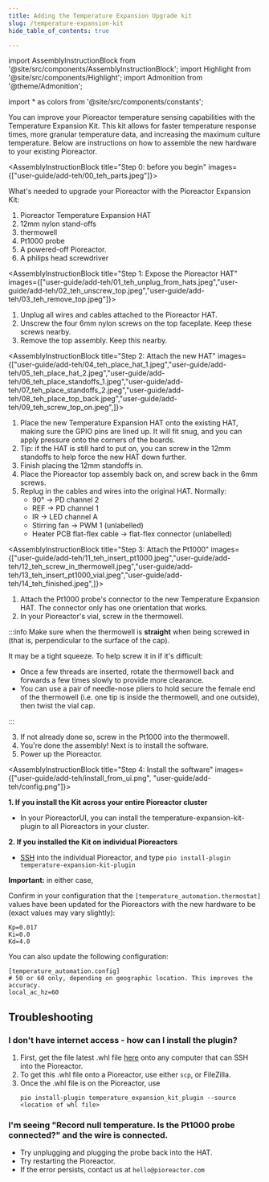 ```yaml
---
title: Adding the Temperature Expansion Upgrade kit
slug: /temperature-expansion-kit
hide_table_of_contents: true

---
```


import AssemblyInstructionBlock from '@site/src/components/AssemblyInstructionBlock';
import Highlight from '@site/src/components/Highlight';
import Admonition from '@theme/Admonition';

import * as colors from '@site/src/components/constants';


You can improve your Pioreactor temperature sensing capabilities with the Temperature Expansion Kit. This kit allows for faster temperature response times, more granular temperature data, and increasing the maximum culture temperature. Below are instructions on how to assemble the new hardware to your existing Pioreactor.


<AssemblyInstructionBlock title="Step 0: before you begin" images={["user-guide/add-teh/00_teh_parts.jpeg"]}>

What's needed to upgrade your Pioreactor with the Pioreactor Expansion Kit:

1. <Highlight color={colors.blue}> Pioreactor Temperature Expansion HAT</Highlight>
2. <Highlight color={colors.green}> 12mm nylon stand-offs </Highlight>
3. <Highlight color={colors.orange}> thermowell </Highlight>
4. <Highlight color={colors.red}> Pt1000 probe </Highlight>
5. A powered-off Pioreactor.
6. A philips head screwdriver

</AssemblyInstructionBlock>


<AssemblyInstructionBlock title="Step 1: Expose the Pioreactor HAT" images={["user-guide/add-teh/01_teh_unplug_from_hats.jpeg","user-guide/add-teh/02_teh_unscrew_top.jpeg","user-guide/add-teh/03_teh_remove_top.jpeg"]}>

1. Unplug all wires and cables attached to the Pioreactor HAT.
2. Unscrew the four <Highlight color={colors.blue}>6mm nylon screws</Highlight> on the top faceplate. Keep these screws nearby.
3. Remove the top assembly. Keep this nearby.

</AssemblyInstructionBlock>


<AssemblyInstructionBlock title="Step 2: Attach the new HAT" images={["user-guide/add-teh/04_teh_place_hat_1.jpeg","user-guide/add-teh/05_teh_place_hat_2.jpeg","user-guide/add-teh/06_teh_place_standoffs_1.jpeg","user-guide/add-teh/07_teh_place_standoffs_2.jpeg","user-guide/add-teh/08_teh_place_top_back.jpeg","user-guide/add-teh/09_teh_screw_top_on.jpeg",]}>

1. Place the new Temperature Expansion HAT onto the existing HAT, making sure the GPIO pins are lined up. It will fit snug, and you can apply pressure onto the corners of the boards.
2. Tip: if the HAT is still hard to put on, you can screw in the <Highlight color={colors.orange}>12mm standoffs</Highlight> to help force the new HAT down further.
3. Finish placing the <Highlight color={colors.orange}>12mm standoffs</Highlight> in.
4. Place the Pioreactor top assembly back on, and screw back in the 6mm screws.
5. Replug in the cables and wires into the original HAT. Normally:
   - 90° -> PD channel 2
   - REF -> PD channel 1
   - IR -> LED channel A
   - Stirring fan -> PWM 1 (unlabelled)
   - Heater PCB flat-flex cable -> flat-flex connector (unlabelled)

</AssemblyInstructionBlock>



<AssemblyInstructionBlock title="Step 3: Attach the Pt1000" images={["user-guide/add-teh/11_teh_insert_pt1000.jpeg","user-guide/add-teh/12_teh_screw_in_thermowell.jpeg","user-guide/add-teh/13_teh_insert_pt1000_vial.jpeg","user-guide/add-teh/14_teh_finished.jpeg",]}>

1. Attach the <Highlight color={colors.magenta}>Pt1000 probe's connector</Highlight> to the new Temperature Expansion HAT. The connector only has one orientation that works.
2. In your Pioreactor's vial, screw in the <Highlight color={colors.red}>thermowell</Highlight>.

:::info
Make sure when the thermowell is **straight** when being screwed in (that is, perpendicular to the surface of the cap).

It may be a tight squeeze. To help screw it in if it's difficult:
 - Once a few threads are inserted, rotate the thermowell back and forwards a few times slowly to provide more clearance.
 - You can use a pair of needle-nose pliers to hold secure the female end of the thermowell (i.e. one tip is inside the thermowell, and one outside), then twist the vial cap.

:::

3. If not already done so, screw in the <Highlight color={colors.blue}>Pt1000 into the thermowell</Highlight>.
4. You're done the assembly! Next is to install the software.
5. Power up the Pioreactor.


</AssemblyInstructionBlock>


<AssemblyInstructionBlock title="Step 4: Install the software" images={["user-guide/add-teh/install_from_ui.png", "user-guide/add-teh/config.png"]}>

**1. If you install the Kit across your entire Pioreactor cluster**

 -  In your PioreactorUI, you can install the <Highlight color={colors.green}>temperature-expansion-kit-plugin</Highlight> to all Pioreactors in your cluster.


**2. If you installed the Kit on individual Pioreactors**

 - [SSH](/user-guide/accessing-raspberry-pi) into the individual Pioreactor, and type `pio install-plugin temperature-expansion-kit-plugin`


**Important:** in either case,

Confirm in your <Highlight color={colors.magenta}>configuration</Highlight> that the `[temperature_automation.thermostat]` values have been updated for the Pioreactors with the new hardware to be (exact values may vary slightly):

```
Kp=0.017
Ki=0.0
Kd=4.0
```

You can also update the following configuration:
```
[temperature_automation.config]
# 50 or 60 only, depending on geographic location. This improves the accuracy.
local_ac_hz=60
```

</AssemblyInstructionBlock>



## Troubleshooting

### I don't have internet access - how can I install the plugin?

 1. First, get the file latest .whl file [here](https://piwheels.org/project/temperature-expansion-kit-plugin/) onto any computer that can SSH into the Pioreactor.
 2. To get this .whl file onto a Pioreactor, use either `scp`, or FileZilla.
 3. Once the .whl file is on the Pioreactor, use
    ```
    pio install-plugin temperature_expansion_kit_plugin --source <location of whl file>

    ```

### I'm seeing "Record null temperature. Is the Pt1000 probe connected?" and the wire is connected.

 - Try unplugging and plugging the probe back into the HAT.
 - Try restarting the Pioreactor.
 - If the error persists, contact us at `hello@pioreactor.com`

